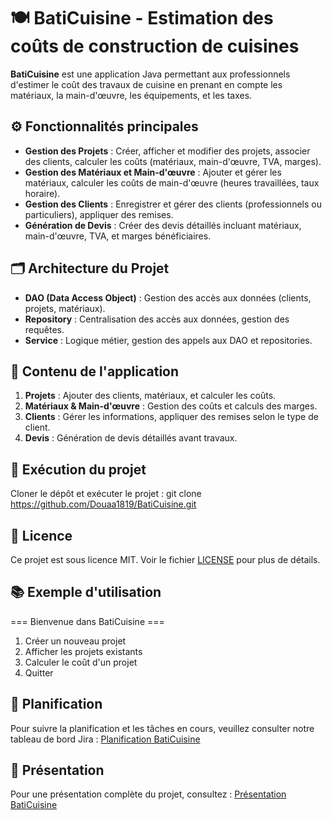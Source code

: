 # 🍽️ BatiCuisine - Estimation des coûts de construction de cuisines

**BatiCuisine** est une application Java permettant aux professionnels d'estimer le coût des travaux de cuisine en prenant en compte les matériaux, la main-d'œuvre, les équipements, et les taxes.

## ⚙️ Fonctionnalités principales
- **Gestion des Projets** : Créer, afficher et modifier des projets, associer des clients, calculer les coûts (matériaux, main-d'œuvre, TVA, marges).
- **Gestion des Matériaux et Main-d'œuvre** : Ajouter et gérer les matériaux, calculer les coûts de main-d'œuvre (heures travaillées, taux horaire).
- **Gestion des Clients** : Enregistrer et gérer des clients (professionnels ou particuliers), appliquer des remises.
- **Génération de Devis** : Créer des devis détaillés incluant matériaux, main-d'œuvre, TVA, et marges bénéficiaires.

## 🗂️ Architecture du Projet
- **DAO (Data Access Object)** : Gestion des accès aux données (clients, projets, matériaux).
- **Repository** : Centralisation des accès aux données, gestion des requêtes.
- **Service** : Logique métier, gestion des appels aux DAO et repositories.

## 📂 Contenu de l'application
1. **Projets** : Ajouter des clients, matériaux, et calculer les coûts.
2. **Matériaux & Main-d'œuvre** : Gestion des coûts et calculs des marges.
3. **Clients** : Gérer les informations, appliquer des remises selon le type de client.
4. **Devis** : Génération de devis détaillés avant travaux.

## 🚀 Exécution du projet
Cloner le dépôt et exécuter le projet :
git clone https://github.com/Douaa1819/BatiCuisine.git

## 📝 Licence
Ce projet est sous licence MIT. Voir le fichier [LICENSE](LICENSE) pour plus de détails.

## 📚 Exemple d'utilisation

=== Bienvenue dans BatiCuisine ===
1. Créer un nouveau projet
2. Afficher les projets existants
3. Calculer le coût d'un projet
4. Quitter
   
## 📅 Planification
Pour suivre la planification et les tâches en cours, veuillez consulter notre tableau de bord Jira : [Planification BatiCuisine](https://douaa123.atlassian.net/jira/software/c/projects/BC/boards/8/backlog)

## 🎤 Présentation
Pour une présentation complète du projet, consultez : [Présentation BatiCuisine](https://www.canva.com/design/DAGRluMyKHQ/zxiKguEgDM12ZpsvVe3QtQ/edit?utm_content=DAGRluMyKHQ&utm_campaign=designshare&utm_medium=link2&utm_source=sharebutton)

